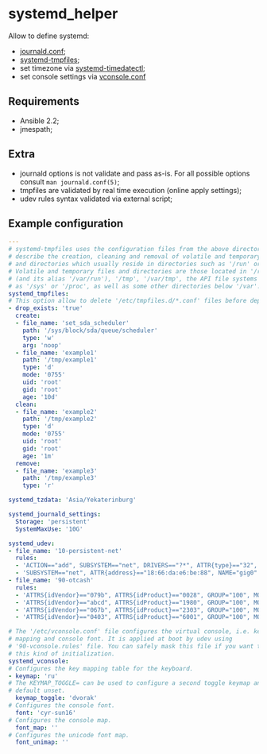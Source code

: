 systemd_helper
=================

Allow to define systemd:
* [journald.conf](https://www.freedesktop.org/software/systemd/man/journald.conf.html);
* [systemd-tmpfiles](https://www.freedesktop.org/software/systemd/man/tmpfiles.d.html);
* set timezone via [systemd-timedatectl](https://www.freedesktop.org/software/systemd/man/timedatectl.html);
* set console settings via [vconsole.conf](https://www.freedesktop.org/software/systemd/man/vconsole.conf.html)

Requirements
---------------

* Ansible 2.2;
* jmespath;

Extra
------

* journald options is not validate and pass as-is. For all possible options
consult `man journald.conf(5)`;
* tmpfiles are validated by real time execution (online apply settings);
* udev rules syntax validated via external script;

Example configuration
-------------------------

```yaml
---
# systemd-tmpfiles uses the configuration files from the above directories to
# describe the creation, cleaning and removal of volatile and temporary files
# and directories which usually reside in directories such as '/run' or '/tmp'.
# Volatile and temporary files and directories are those located in '/run'
# (and its alias '/var/run'), '/tmp', '/var/tmp', the API file systems such
# as '/sys' or '/proc', as well as some other directories below '/var'.
systemd_tmpfiles:
# This option allow to delete '/etc/tmpfiles.d/*.conf' files before deploy.
- drop_exists: 'true'
  create:
  - file_name: 'set_sda_scheduler'
    path: '/sys/block/sda/queue/scheduler'
    type: 'w'
    arg: 'noop'
  - file_name: 'example1'
    path: '/tmp/example1'
    type: 'd'
    mode: '0755'
    uid: 'root'
    gid: 'root'
    age: '10d'
  clean:
  - file_name: 'example2'
    path: '/tmp/example2'
    type: 'd'
    mode: '0755'
    uid: 'root'
    gid: 'root'
    age: '1m'
  remove:
  - file_name: 'example3'
    path: '/tmp/example3'
    type: 'r'

systemd_tzdata: 'Asia/Yekaterinburg'

systemd_journald_settings:
  Storage: 'persistent'
  SystemMaxUse: '10G'

systemd_udev:
- file_name: '10-persistent-net'
  rules:
  - 'ACTION=="add", SUBSYSTEM=="net", DRIVERS=="?*", ATTR{type}=="32", ATTR{address}=="?*00:02:c9:03:00:31:78:f2", NAME="mlx4_ib3"'
  - 'SUBSYSTEM=="net", ATTR{address}=="18:66:da:e6:be:88", NAME="gig0"'
- file_name: '90-otcash'
  rules:
  - 'ATTRS{idVendor}=="079b", ATTRS{idProduct}=="0028", GROUP="100", MODE="0660", SYMLINK+="ingenico"'
  - 'ATTRS{idVendor}=="abcd", ATTRS{idProduct}=="1980", GROUP="100", MODE="0660", SYMLINK+="rr02"'
  - 'ATTRS{idVendor}=="067b", ATTRS{idProduct}=="2303", GROUP="100", MODE="0660", SYMLINK+="m200"'
  - 'ATTRS{idVendor}=="0403", ATTRS{idProduct}=="6001", GROUP="100", MODE="0660", SYMLINK+="m200"'

# The '/etc/vconsole.conf' file configures the virtual console, i.e. keyboard
# mapping and console font. It is applied at boot by udev using
# '90-vconsole.rules' file. You can safely mask this file if you want to avoid
# this kind of initialization.
systemd_vconsole:
# Configures the key mapping table for the keyboard.
- keymap: 'ru'
# The KEYMAP_TOGGLE= can be used to configure a second toggle keymap and is by
# default unset.
  keymap_toggle: 'dvorak'
# Configures the console font.
  font: 'cyr-sun16'
# Configures the console map.
  font_map: ''
# Configures the unicode font map.
  font_unimap: ''
```
